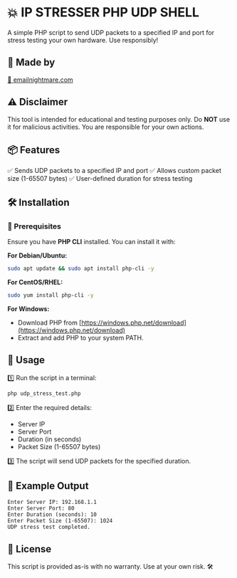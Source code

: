 # 💥 IP STRESSER PHP UDP SHELL

A simple PHP script to send UDP packets to a specified IP and port for stress testing your own hardware. Use responsibly!

## 🚀 Made by
[🔗 emailnightmare.com](https://emailnightmare.com/)

## ⚠️ Disclaimer
This tool is intended for educational and testing purposes only. Do **NOT** use it for malicious activities. You are responsible for your own actions.

## 📦 Features
✅ Sends UDP packets to a specified IP and port
✅ Allows custom packet size (1-65507 bytes)
✅ User-defined duration for stress testing

## 🛠️ Installation

### 📌 Prerequisites
Ensure you have **PHP CLI** installed. You can install it with:

**For Debian/Ubuntu:**
```sh
sudo apt update && sudo apt install php-cli -y
```

**For CentOS/RHEL:**
```sh
sudo yum install php-cli -y
```

**For Windows:**
- Download PHP from [https://windows.php.net/download](https://windows.php.net/download)
- Extract and add PHP to your system PATH.

## 🎯 Usage
1️⃣ Run the script in a terminal:

```sh
php udp_stress_test.php
```

2️⃣ Enter the required details:
- Server IP
- Server Port
- Duration (in seconds)
- Packet Size (1-65507 bytes)

3️⃣ The script will send UDP packets for the specified duration.

## 📌 Example Output
```
Enter Server IP: 192.168.1.1
Enter Server Port: 80
Enter Duration (seconds): 10
Enter Packet Size (1-65507): 1024
UDP stress test completed.
```

## 📜 License
This script is provided as-is with no warranty. Use at your own risk. 🛠️

